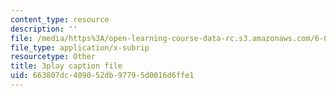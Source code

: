 ```yaml
---
content_type: resource
description: ''
file: /media/https%3A/open-learning-course-data-rc.s3.amazonaws.com/6-0002-introduction-to-computational-thinking-and-data-science-fall-2016/663807dc409052db97795d0016d6ffe1_C1lhuz6pZC0.vtt
file_type: application/x-subrip
resourcetype: Other
title: 3play caption file
uid: 663807dc-4090-52db-9779-5d0016d6ffe1
---
```


